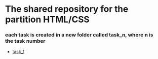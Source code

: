 # The shared repository for the partition HTML/CSS

### each task is created in a new folder called task_n, where n is the task number

- [task_1](https://sl101.github.io/FoxMinded_HTML-CSS/task_1)
